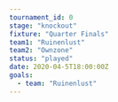 ```yaml
---
tournament_id: 0
stage: "knockout"
fixture: "Quarter Finals"
team1: "Ruinenlust"
team2: "Ownzone"
status: "played"
date: 2020-04-5T18:00:00Z
goals:
  - team: "Ruinenlust"
---
```

